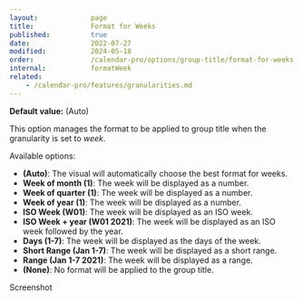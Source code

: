 ```yaml
---
layout:             page
title:              Format for Weeks
published:          true
date:               2022-07-27
modified:           2024-05-18
order:              /calendar-pro/options/group-title/format-for-weeks
internal:           formatWeek
related:
    - /calendar-pro/features/granularities.md
---
```

**Default value:** (Auto)

This option manages the format to be applied to group title when the granularity is set to *week*.

Available options:
- **(Auto)**: The visual will automatically choose the best format for weeks.
- **Week of month (1)**: The week will be displayed as a number.
- **Week of quarter (1)**: The week will be displayed as a number.
- **Week of year (1)**: The week will be displayed as a number.
- **ISO Week (W01)**: The week will be displayed as an ISO week.
- **ISO Week + year (W01 2021)**: The week will be displayed as an ISO week followed by the year.
- **Days (1-7)**: The week will be displayed as the days of the week.
- **Short Range (Jan 1-7)**: The week will be displayed as a short range.
- **Range (Jan 1-7 2021)**: The week will be displayed as a range.
- **(None)**: No format will be applied to the group title. 

<todo>Screenshot</todo>